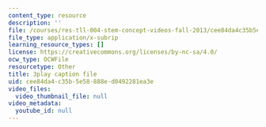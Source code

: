 ```yaml
---
content_type: resource
description: ''
file: /courses/res-tll-004-stem-concept-videos-fall-2013/cee84da4c35b5e58888ed0492281ea3e_-IWKPe6X6Vs.vtt
file_type: application/x-subrip
learning_resource_types: []
license: https://creativecommons.org/licenses/by-nc-sa/4.0/
ocw_type: OCWFile
resourcetype: Other
title: 3play caption file
uid: cee84da4-c35b-5e58-888e-d0492281ea3e
video_files:
  video_thumbnail_file: null
video_metadata:
  youtube_id: null
---
```

